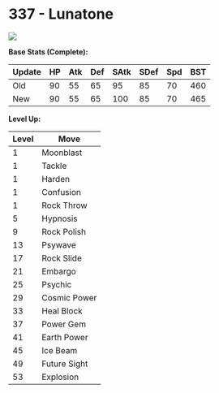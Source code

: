 # 337 - Lunatone
![][337]

**Base Stats (Complete):**

Update | HP | Atk | Def | SAtk | SDef | Spd | BST
---    | ---| --- | --- | ---  | ---  | --- | ---
Old    | 90 |  55 |  65 |  95  |  85  |  70  |  460
New    | 90 |  55 |  65 |  100  |  85  |  70  |  465

**Level Up:**

Level | Move
---   | ---
  1   | Moonblast
  1   | Tackle
  1   | Harden
  1   | Confusion
  1   | Rock Throw
  5   | Hypnosis
  9   | Rock Polish
 13   | Psywave
 17   | Rock Slide
 21   | Embargo
 25   | Psychic
 29   | Cosmic Power
 33   | Heal Block
 37   | Power Gem
 41   | Earth Power
 45   | Ice Beam
 49   | Future Sight
 53   | Explosion



[337]: /img/pokemon/337.png
